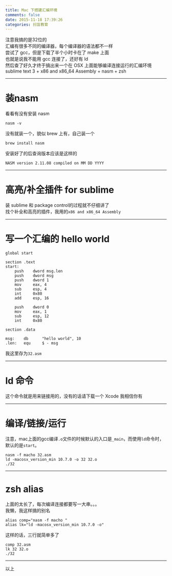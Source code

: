 ```yaml
---
title: Mac 下搭建汇编环境
comments: false
date: 2015-11-18 17:39:26
categories: 扫盲教育
---
```

注意我搞的是32位的  
汇编有很多不同的编译器，每个编译器的语法都不一样  
尝试了 gcc，但是下载了半个小时卡在了 make 上面  
也就是说我不能用 gcc 连接了，还好有 ld  
然后查了好久才终于搞出来一个在 OSX 上面能够编译连接运行的汇编环境  
sublime text 3 + x86 and x86_64 Assembly + nasm + zsh  
<!--more-->
***  
# 装nasm
看看有没有安装 nasm  
```
nasm -v
```
没有就装一个，貌似 brew 上有，自己装一个  
```
brew install nasm
```
安装好了的后查询版本应该是这样的  
```
NASM version 2.11.08 compiled on MM DD YYYY
```
***
# 高亮/补全插件 for sublime
装 sublime 和 package control的过程就不仔细讲了  
找个补全和高亮的插件，我用的`x86 and x86_64 Assembly`  
***
# 写一个汇编的 hello world
```
global start

section .text
start:
    push    dword msg.len
    push    dword msg
    push    dword 1
    mov     eax, 4
    sub     esp, 4
    int     0x80
    add     esp, 16

    push    dword 0
    mov     eax, 1
    sub     esp, 12
    int     0x80

section .data

msg:    db      "hello world", 10
.len:   equ     $ - msg
```
我这里存为`32.asm`  
***
# ld 命令
这个命令就是用来链接用的，没有的话请下载一个 Xcode
我相信你有  
***
# 编译/链接/运行
注意，mac上面的gcc编译`.o`文件的时候默认的入口是`_main`，而使用`ld`命令时，默认的是`start`。
```
nasm -f macho 32.asm
ld -macosx_version_min 10.7.0 -o 32 32.o
./32
```
***
# zsh alias
上面的太长了，每次编译连接都要写一大串。。。  
我懒，我这样搞的别名  
```
alias comp="nasm -f macho "
alias lk="ld -macosx_version_min 10.7.0 -o"
```
这样的话，三行就简单多了  
```
comp 32.asm
lk 32 32.o
./32
```
***

以上
